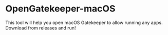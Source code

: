 # OpenGatekeeper-macOS
This tool will help you open macOS Gatekeeper to allow running any apps.
Download from releases and run!
